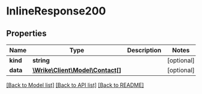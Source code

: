 # InlineResponse200

## Properties
Name | Type | Description | Notes
------------ | ------------- | ------------- | -------------
**kind** | **string** |  | [optional] 
**data** | [**\Wrike\Client\Model\Contact[]**](Contact.md) |  | [optional] 

[[Back to Model list]](../README.md#documentation-for-models) [[Back to API list]](../README.md#documentation-for-api-endpoints) [[Back to README]](../README.md)


